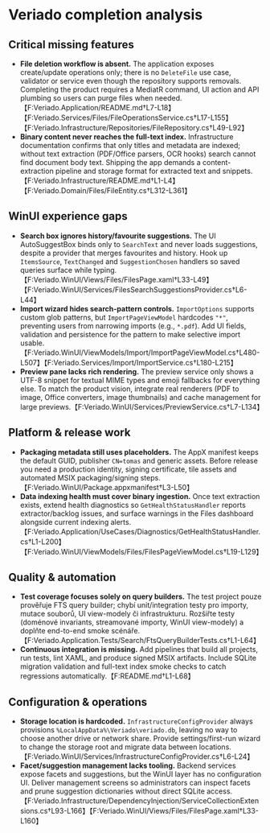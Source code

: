 # Veriado completion analysis

## Critical missing features
- **File deletion workflow is absent.** The application exposes create/update operations only; there is no `DeleteFile` use case, validator or service even though the repository supports removals. Completing the product requires a MediatR command, UI action and API plumbing so users can purge files when needed.【F:Veriado.Application/README.md†L7-L18】【F:Veriado.Services/Files/FileOperationsService.cs†L17-L155】【F:Veriado.Infrastructure/Repositories/FileRepository.cs†L49-L92】
- **Binary content never reaches the full-text index.** Infrastructure documentation confirms that only titles and metadata are indexed; without text extraction (PDF/Office parsers, OCR hooks) search cannot find document body text. Shipping the app demands a content-extraction pipeline and storage format for extracted text and snippets.【F:Veriado.Infrastructure/README.md†L1-L4】【F:Veriado.Domain/Files/FileEntity.cs†L312-L361】

## WinUI experience gaps
- **Search box ignores history/favourite suggestions.** The UI AutoSuggestBox binds only to `SearchText` and never loads suggestions, despite a provider that merges favourites and history. Hook up `ItemsSource`, `TextChanged` and `SuggestionChosen` handlers so saved queries surface while typing.【F:Veriado.WinUI/Views/Files/FilesPage.xaml†L33-L49】【F:Veriado.WinUI/Services/FilesSearchSuggestionsProvider.cs†L6-L44】
- **Import wizard hides search-pattern controls.** `ImportOptions` supports custom glob patterns, but `ImportPageViewModel` hardcodes `"*"`, preventing users from narrowing imports (e.g., `*.pdf`). Add UI fields, validation and persistence for the pattern to make selective import usable.【F:Veriado.WinUI/ViewModels/Import/ImportPageViewModel.cs†L480-L507】【F:Veriado.Services/Import/ImportService.cs†L180-L215】
- **Preview pane lacks rich rendering.** The preview service only shows a UTF-8 snippet for textual MIME types and emoji fallbacks for everything else. To match the product vision, integrate real renderers (PDF to image, Office converters, image thumbnails) and cache management for large previews.【F:Veriado.WinUI/Services/PreviewService.cs†L7-L134】

## Platform & release work
- **Packaging metadata still uses placeholders.** The AppX manifest keeps the default GUID, publisher `CN=tomas` and generic assets. Before release you need a production identity, signing certificate, tile assets and automated MSIX packaging/signing steps.【F:Veriado.WinUI/Package.appxmanifest†L3-L50】
- **Data indexing health must cover binary ingestion.** Once text extraction exists, extend health diagnostics so `GetHealthStatusHandler` reports extractor/backlog issues, and surface warnings in the Files dashboard alongside current indexing alerts.【F:Veriado.Application/UseCases/Diagnostics/GetHealthStatusHandler.cs†L1-L200】【F:Veriado.WinUI/ViewModels/Files/FilesPageViewModel.cs†L19-L129】

## Quality & automation
- **Test coverage focuses solely on query builders.** The test project pouze prověřuje FTS query builder; chybí unit/integration testy pro importy, mutace souborů, UI view-modely či infrastrukturu. Rozšiřte testy (doménové invariants, streamované importy, WinUI view-modely) a doplňte end-to-end smoke scénáře.【F:Veriado.Application.Tests/Search/FtsQueryBuilderTests.cs†L1-L64】
- **Continuous integration is missing.** Add pipelines that build all projects, run tests, lint XAML, and produce signed MSIX artifacts. Include SQLite migration validation and full-text index smoke checks to catch regressions automatically.【F:README.md†L1-L68】

## Configuration & operations
- **Storage location is hardcoded.** `InfrastructureConfigProvider` always provisions `%LocalAppData%\Veriado\veriado.db`, leaving no way to choose another drive or network share. Provide settings/first-run wizard to change the storage root and migrate data between locations.【F:Veriado.WinUI/Services/InfrastructureConfigProvider.cs†L6-L24】
- **Facet/suggestion management lacks tooling.** Backend services expose facets and suggestions, but the WinUI layer has no configuration UI. Deliver management screens so administrators can inspect facets and prune suggestion dictionaries without direct SQLite access.【F:Veriado.Infrastructure/DependencyInjection/ServiceCollectionExtensions.cs†L93-L166】【F:Veriado.WinUI/Views/Files/FilesPage.xaml†L33-L160】
